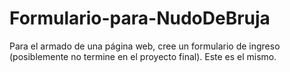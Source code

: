 # Formulario-para-NudoDeBruja
Para el armado de una página web, cree un formulario de ingreso (posiblemente no termine en el proyecto final). Este es el mismo.
